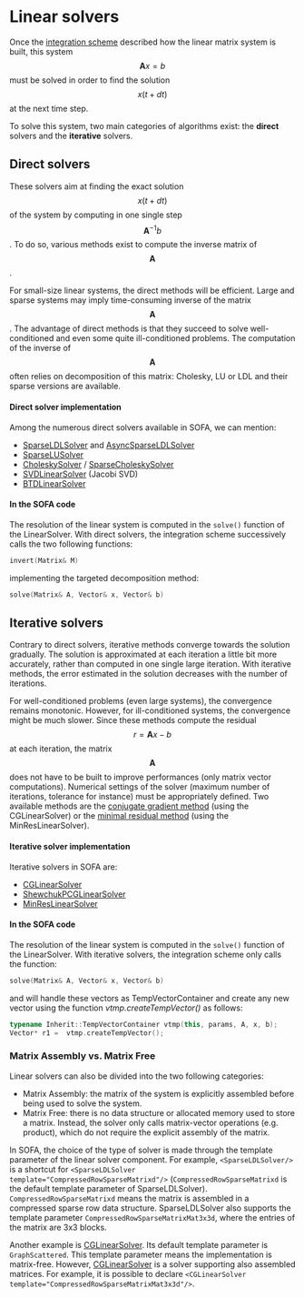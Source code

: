 Linear solvers
==============

Once the [integration scheme](./integration-scheme/) described how the linear matrix system is built, this system $$\mathbf{A}x=b$$ must be solved in order to find the solution $$x(t+dt)$$ at the next time step.

To solve this system, two main categories of algorithms exist: the **direct** solvers and the **iterative** solvers.

Direct solvers
--------------

These solvers aim at finding the exact solution $$x(t+dt)$$ of the system by computing in one single step $$\mathbf{A}^{-1}b$$. To do so, various methods exist to compute the inverse matrix of $$\mathbf{A}$$.

For small-size linear systems, the direct methods will be efficient. Large and sparse systems may imply time-consuming inverse of the matrix $$\mathbf{A}$$. The advantage of direct methods is that they succeed to solve well-conditioned and even some quite ill-conditioned problems. The computation of the inverse of $$\mathbf{A}$$ often relies on decomposition of this matrix: Cholesky, LU or LDL and their sparse versions are available.


#### Direct solver implementation

Among the numerous direct solvers available in SOFA, we can mention:

- [SparseLDLSolver](../../components/linearsolver/direct/sparseldlsolver/) and [AsyncSparseLDLSolver](../../components/linearsolvers/direct/asyncsparseldlsolver//)
- [SparseLUSolver](../../components/linearsolvers/direct/sparselusolver/)
- [CholeskySolver](../../components/linearsolvers/direct/choleskysolver/) / [SparseCholeskySolver](../../components/linearsolvers/direct/sparsecholeskysolver/)
- [SVDLinearSolver](../../components/linearsolvers/direct/svdlinearsolver) (Jacobi SVD)
- [BTDLinearSolver](../../components/linearsolvers/direct/btdlinearsolver)



#### In the SOFA code


The resolution of the linear system is computed in the `solve()` function of the LinearSolver. With direct solvers, the integration scheme successively calls the two following functions:

``` cpp
invert(Matrix& M)
```
implementing the targeted decomposition method:
``` cpp
solve(Matrix& A, Vector& x, Vector& b)
```



Iterative solvers
-----------------

Contrary to direct solvers, iterative methods converge towards the solution gradually. The solution is approximated at each iteration a little bit more accurately, rather than computed in one single large iteration. With iterative methods, the error estimated in the solution decreases with the number of iterations.

For well-conditioned problems (even large systems), the convergence remains monotonic. However, for ill-conditioned systems, the convergence might be much slower. Since these methods compute the residual $$r=\mathbf{A}x-b$$ at each iteration, the matrix $$\mathbf{A}$$ does not have to be built to improve performances (only matrix vector computations). Numerical settings of the solver (maximum number of iterations, tolerance for instance) must be appropriately defined. Two available methods are the [conjugate gradient method](http://en.wikipedia.org/wiki/Conjugate_gradient_method) (using the CGLinearSolver) or the [minimal residual method](http://en.wikipedia.org/wiki/Generalized_minimal_residual_method) (using the MinResLinearSolver).


#### Iterative solver implementation

Iterative solvers in SOFA are:

- [CGLinearSolver](../../linearsolver/iterative/cglinearsolver/)
- [ShewchukPCGLinearSolver](../../components/linearsolver/iterative/preconditioned-cg/)
- [MinResLinearSolver](../../components/linearsolver/iterative/minreslinearsolver/)


#### In the SOFA code


The resolution of the linear system is computed in the `solve()` function of the LinearSolver. With iterative solvers, the integration scheme only calls the function:

``` cpp
solve(Matrix& A, Vector& x, Vector& b)
```
and will handle these vectors as TempVectorContainer and create any new vector using the function *vtmp.createTempVector()* as follows:
``` cpp
typename Inherit::TempVectorContainer vtmp(this, params, A, x, b);
Vector* r1 =  vtmp.createTempVector();
```


### Matrix Assembly vs. Matrix Free

Linear solvers can also be divided into the two following categories:

- Matrix Assembly: the matrix of the system is explicitly assembled before being used to solve the system.
- Matrix Free: there is no data structure or allocated memory used to store a matrix.
Instead, the solver only calls matrix-vector operations (e.g. product), which do not require the explicit assembly of the matrix.

In SOFA, the choice of the type of solver is made through the template parameter of the linear solver component.
For example, `<SparseLDLSolver/>` is a shortcut for `<SparseLDLSolver template="CompressedRowSparseMatrixd"/>` (`CompressedRowSparseMatrixd` is the default template parameter of SparseLDLSolver).
`CompressedRowSparseMatrixd` means the matrix is assembled in a compressed sparse row data structure.
SparseLDLSolver also supports the template parameter `CompressedRowSparseMatrixMat3x3d`, where the entries of the matrix are 3x3 blocks.

Another example is [CGLinearSolver](../../linearsolver/iterative/cglinearsolver/).
Its default template parameter is `GraphScattered`.
This template parameter means the implementation is matrix-free.
However, [CGLinearSolver](../../linearsolver/iterative/cglinearsolver/) is a solver supporting also assembled matrices.
For example, it is possible to declare `<CGLinearSolver template="CompressedRowSparseMatrixMat3x3d"/>`.
